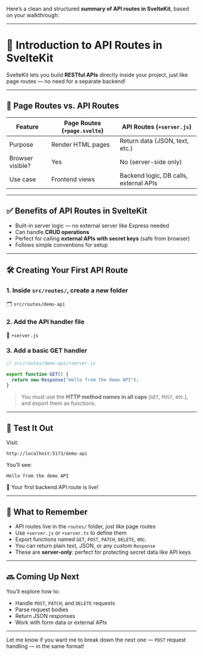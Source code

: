 Here’s a clean and structured **summary of API routes in SvelteKit**, based on your walkthrough:

---

# 🚀 Introduction to API Routes in SvelteKit

SvelteKit lets you build **RESTful APIs** directly inside your project, just like page routes — no need for a separate backend!

---

## 🔄 Page Routes vs. API Routes

| Feature          | Page Routes (`+page.svelte`) | API Routes (`+server.js`)              |
| ---------------- | ---------------------------- | -------------------------------------- |
| Purpose          | Render HTML pages            | Return data (JSON, text, etc.)         |
| Browser visible? | Yes                          | No (server-side only)                  |
| Use case         | Frontend views               | Backend logic, DB calls, external APIs |

---

## ✅ Benefits of API Routes in SvelteKit

- Built-in server logic — no external server like Express needed
- Can handle **CRUD operations**
- Perfect for calling **external APIs with secret keys** (safe from browser)
- Follows simple conventions for setup

---

## 🛠️ Creating Your First API Route

### 1. Inside `src/routes/`, create a new folder

🗂️ `src/routes/demo-api`

### 2. Add the API handler file

📄 `+server.js`

### 3. Add a basic GET handler

```js
// src/routes/demo-api/+server.js

export function GET() {
  return new Response("Hello from the demo API");
}
```

> You must use the **HTTP method names in all caps** (`GET`, `POST`, etc.), and export them as functions.

---

## 🧪 Test It Out

Visit:

```
http://localhost:5173/demo-api
```

You’ll see:

```
Hello from the demo API
```

🎉 Your first backend API route is live!

---

## 🧠 What to Remember

- API routes live in the `routes/` folder, just like page routes
- Use `+server.js` or `+server.ts` to define them
- Export functions named `GET`, `POST`, `PATCH`, `DELETE`, etc.
- You can return plain text, JSON, or any custom `Response`
- These are **server-only**: perfect for protecting secret data like API keys

---

## 🔜 Coming Up Next

You’ll explore how to:

- Handle `POST`, `PATCH`, and `DELETE` requests
- Parse request bodies
- Return JSON responses
- Work with form data or external APIs

---

Let me know if you want me to break down the next one — `POST` request handling — in the same format!
